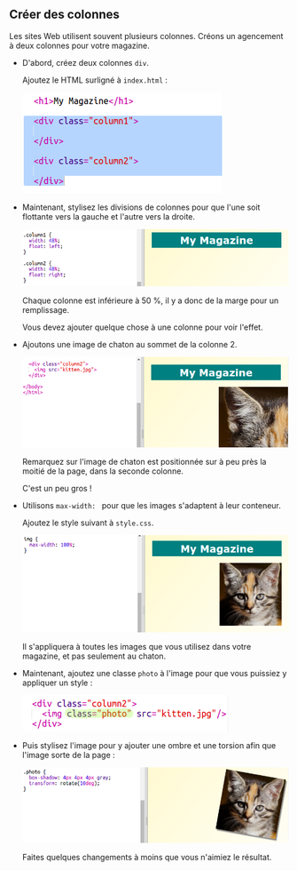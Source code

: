## Créer des colonnes

Les sites Web utilisent souvent plusieurs colonnes. Créons un agencement à deux colonnes pour votre magazine. 

+ D'abord, créez deux colonnes `div`.

	Ajoutez le HTML surligné à `index.html` :

	![screenshot](images/magazine-columns.png)

+ Maintenant, stylisez les divisions de colonnes pour que l'une soit flottante vers la gauche et l'autre vers la droite. 

	![screenshot](images/magazine-columns-style.png)

	Chaque colonne est inférieure à 50 %, il y a donc de la marge pour un remplissage. 

	Vous devez ajouter quelque chose à une colonne pour voir l'effet. 

+ Ajoutons une image de chaton au sommet de la colonne 2. 

	![screenshot](images/magazine-kitten.png)

	Remarquez sur l'image de chaton est positionnée sur à peu près la moitié de la page, dans la seconde colonne. 

	C'est un peu gros !

+ Utilisons `max-width: ` pour que les images s'adaptent à leur conteneur. 

	Ajoutez le style suivant à `style.css`.

	![screenshot](images/magazine-img-width.png)

	Il s'appliquera à toutes les images que vous utilisez dans votre magazine, et pas seulement au chaton.

+ Maintenant, ajoutez une classe `photo` à l'image pour que vous puissiez y appliquer un style :

	![screenshot](images/magazine-photo.png)

+ Puis stylisez l'image pour y ajouter une ombre et une torsion afin que l'image sorte de la page :

	![screenshot](images/magazine-photo-style.png)

	Faites quelques changements à moins que vous n'aimiez le résultat. 

